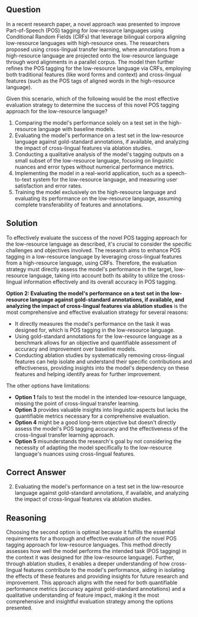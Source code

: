 ## Question

In a recent research paper, a novel approach was presented to improve Part-of-Speech (POS) tagging for low-resource languages using Conditional Random Fields (CRFs) that leverage bilingual corpora aligning low-resource languages with high-resource ones. The researchers proposed using cross-lingual transfer learning, where annotations from a high-resource language are projected onto the low-resource language through word alignments in a parallel corpus. The model then further refines the POS tagging for the low-resource language via CRFs, employing both traditional features (like word forms and context) and cross-lingual features (such as the POS tags of aligned words in the high-resource language).

Given this scenario, which of the following would be the most effective evaluation strategy to determine the success of this novel POS tagging approach for the low-resource language?

1. Comparing the model's performance solely on a test set in the high-resource language with baseline models.
2. Evaluating the model's performance on a test set in the low-resource language against gold-standard annotations, if available, and analyzing the impact of cross-lingual features via ablation studies.
3. Conducting a qualitative analysis of the model's tagging outputs on a small subset of the low-resource language, focusing on linguistic nuances and error types without numerical performance metrics.
4. Implementing the model in a real-world application, such as a speech-to-text system for the low-resource language, and measuring user satisfaction and error rates.
5. Training the model exclusively on the high-resource language and evaluating its performance on the low-resource language, assuming complete transferability of features and annotations.

## Solution

To effectively evaluate the success of the novel POS tagging approach for the low-resource language as described, it's crucial to consider the specific challenges and objectives involved. The research aims to enhance POS tagging in a low-resource language by leveraging cross-lingual features from a high-resource language, using CRFs. Therefore, the evaluation strategy must directly assess the model's performance in the target, low-resource language, taking into account both its ability to utilize the cross-lingual information effectively and its overall accuracy in POS tagging.

**Option 2: Evaluating the model's performance on a test set in the low-resource language against gold-standard annotations, if available, and analyzing the impact of cross-lingual features via ablation studies** is the most comprehensive and effective evaluation strategy for several reasons:

- It directly measures the model's performance on the task it was designed for, which is POS tagging in the low-resource language.
- Using gold-standard annotations for the low-resource language as a benchmark allows for an objective and quantifiable assessment of accuracy and improvement over baseline models.
- Conducting ablation studies by systematically removing cross-lingual features can help isolate and understand their specific contributions and effectiveness, providing insights into the model's dependency on these features and helping identify areas for further improvement.

The other options have limitations:

- **Option 1** fails to test the model in the intended low-resource language, missing the point of cross-lingual transfer learning.
- **Option 3** provides valuable insights into linguistic aspects but lacks the quantifiable metrics necessary for a comprehensive evaluation.
- **Option 4** might be a good long-term objective but doesn't directly assess the model's POS tagging accuracy and the effectiveness of the cross-lingual transfer learning approach.
- **Option 5** misunderstands the research's goal by not considering the necessity of adapting the model specifically to the low-resource language's nuances using cross-lingual features.

## Correct Answer

2. Evaluating the model's performance on a test set in the low-resource language against gold-standard annotations, if available, and analyzing the impact of cross-lingual features via ablation studies.

## Reasoning

Choosing the second option is optimal because it fulfills the essential requirements for a thorough and effective evaluation of the novel POS tagging approach for low-resource languages. This method directly assesses how well the model performs the intended task (POS tagging) in the context it was designed for (the low-resource language). Further, through ablation studies, it enables a deeper understanding of how cross-lingual features contribute to the model's performance, aiding in isolating the effects of these features and providing insights for future research and improvement. This approach aligns with the need for both quantifiable performance metrics (accuracy against gold-standard annotations) and a qualitative understanding of feature impact, making it the most comprehensive and insightful evaluation strategy among the options presented.